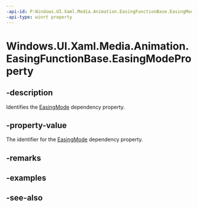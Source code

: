 ```yaml
---
-api-id: P:Windows.UI.Xaml.Media.Animation.EasingFunctionBase.EasingModeProperty
-api-type: winrt property
---
```


<!-- Property syntax
public Windows.UI.Xaml.DependencyProperty EasingModeProperty { get; }
-->

# Windows.UI.Xaml.Media.Animation.EasingFunctionBase.EasingModeProperty

## -description
Identifies the [EasingMode](easingfunctionbase_easingmode.md) dependency property.



## -property-value
The identifier for the [EasingMode](easingfunctionbase_easingmode.md) dependency property.

## -remarks

## -examples

## -see-also
